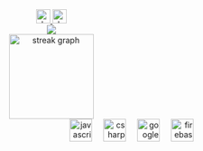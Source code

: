 <div align="center">
  <a href="https://www.duckode.com">
    <img src="https://img.shields.io/static/v1?message=duckode.com&logo=duckode&label=&color=0077B5&logoColor=white&labelColor=&style=for-the-badge" height="25" alt="duckode logo"  />
  </a>
  <a href="https://www.duckode.com">
    <img src="https://img.shields.io/static/v1?message=dev.to&logo=dev.to&label=&color=0A0A0A&logoColor=white&labelColor=&style=for-the-badge" height="25" alt="devto logo"  />
  </a>
</div>
<div align="center">
  <img src="https://visitor-badge.laobi.icu/badge?page_id=duckodes"  />
</div>

<div align="center">
  <img src="https://streak-stats.demolab.com?user=duckodes&locale=en&mode=daily&theme=dracula&hide_border=false&border_radius=5&order=3" height="150" alt="streak graph"  />
</div>

<div align="right">
  <img src="https://cdn.jsdelivr.net/gh/devicons/devicon/icons/javascript/javascript-original.svg" height="40" alt="javascript logo"  />
  <img width="12" />
  <img src="https://cdn.jsdelivr.net/gh/devicons/devicon/icons/csharp/csharp-original.svg" height="40" alt="csharp logo"  />
  <img width="12" />
  <img src="https://cdn.jsdelivr.net/gh/devicons/devicon/icons/googlecloud/googlecloud-original.svg" height="40" alt="googlecloud logo"  />
  <img width="12" />
  <img src="https://cdn.jsdelivr.net/gh/devicons/devicon/icons/firebase/firebase-plain.svg" height="40" alt="firebase logo"  />
</div>
